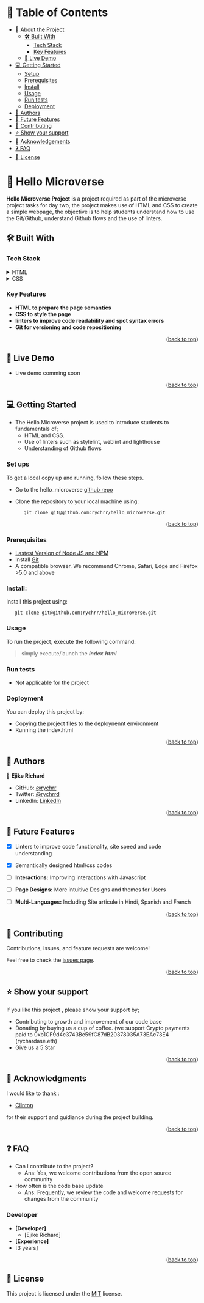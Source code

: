 # 📗 Table of Contents
- [📖 About the Project](#about-project)
  - [🛠 Built With](#built-with)
    - [Tech Stack](#tech-stack)
    - [Key Features](#key-features)
  - [🚀 Live Demo](#live-demo)
- [💻 Getting Started](#getting-started)
  - [Setup](#setup)
  - [Prerequisites](#prerequisites)
  - [Install](#install)
  - [Usage](#usage)
  - [Run tests](#run-tests)
  - [Deployment](#triangular_flag_on_post-deployment)
- [👥 Authors](#authors)
- [🔭 Future Features](#future-features)
- [🤝 Contributing](#contributing)
- [⭐️ Show your support](#support)
- [🙏 Acknowledgements](#acknowledgements)
- [❓ FAQ](#faq)
- [📝 License](#license)

# 📖 Hello Microverse <a name="about-project"></a>

**Hello Microverse Project** is a project required as part of the microverse  project tasks for day two, the project makes use of HTML and CSS to create a simple webpage, the objective is to help students understand how to use the Git/Github, understand Github flows and the use of linters.

## 🛠 Built With <a name="HTML and CSS "></a>

### Tech Stack <a name="Tech-stack"></a>

<details>
  <summary>HTML</summary>
  <ul>
    <li><a href="https://developer.mozilla.org/en-US/docs/Web/HTML">HTML</a></li>
  </ul>
</details>

<details>
  <summary>CSS</summary>
  <ul>
    <li><a href="https://developer.mozilla.org/en-US/docs/Web/CSS">CSS</a></li>
  </ul>
</details>

### Key Features <a name="key-features"></a>

- **HTML to prepare the page semantics**
- **CSS to style the  page**
- **linters to improve code readability and spot syntax errors**
- **Git for versioning and code repositioning**

<p align="right">(<a href="#readme-top">back to top</a>)</p>


## 🚀 Live Demo <a name="Ejike Richard"></a>

- Live demo comming soon 

<p align="right">(<a href="#readme-top">back to top</a>)</p>

## 💻 Getting Started <a name="getting-started"></a>

- The Hello Microverse project is used to introduce students to fundamentals of;
  - HTML and CSS.
  - Use of linters such as stylelint,  weblint and lighthouse 
  - Understanding of Github flows

### Set ups <a name ="setup"> </a>
To get a local copy up and running, follow these steps.
- Go to the hello_microverse [github repo](https://github.com/rychrr/hello_microverse)
- Clone the repository to your local machine using:

   ```
      git clone git@github.com:rychrr/hello_microverse.git
   ```
<p align="right">(<a href="#readme-top">back to top</a>)</p>

### Prerequisites <a name="prerequisites"></a>

- [Lastest Version of Node JS and NPM](www.nodejs.com)
- Install [Git](www.github.com)
- A compatible browser. We recommend Chrome, Safari, Edge and Firefox >5.0 and above

### Install: <a name="install"></a>
Install this project using:

   ```
      git clone git@github.com:rychrr/hello_microverse.git
   ```

### Usage <a name="usage"> </a>
To run the project, execute the following command:

  > simply execute/launch the ***index.html*** 

### Run tests <a name="run-tests"> </a>
  - Not applicable for the project

### Deployment <a name="#triangular_flag_on_post-deployment"> </a>

You can deploy this project by:
-  Copying the project files to the deploynennt environment
-  Running the index.html
<p align="right">(<a href="#readme-top">back to top</a>)</p>

## 👥 Authors <a name="authors"></a>

👤 **Ejike Richard**

- GitHub: [@rychrr](https://github.com/rychrr)
- Twitter: [@rychrrd](https://twitter.com/rychardase)
- LinkedIn: [LinkedIn](https://linkedin.com/in/ejikeozonkwo)

<p align="right">(<a href="#readme-top">back to top</a>)</p>

## 🔭 Future Features <a name="future-features"></a>

- [x] Linters to improve code functionality, site speed and code understanding
- [x] Semantically designed html/css codes
- [ ] **Interactions:** Improving interactions with Javascript
- [ ] **Page Designs:** More intuitive Designs and themes for Users
- [ ] **Multi-Languages:** Including Site articule in Hindi, Spanish and French


<p align="right">(<a href="#readme-top">back to top</a>)</p>

## 🤝 Contributing <a name="contributing"></a>

Contributions, issues, and feature requests are welcome!

Feel free to check the [issues page](https://github.com/microverseinc/curriculum-html-css/issues).

<p align="right">(<a href="#readme-top">back to top</a>)</p>

## ⭐️ Show your support <a name="support"></a>

If you like this project , please show your support by;
-  Contributing to growth and improvement of our code base
-  Donating by buying us a cup of coffee. (we support Crypto payments paid to 0xb1CF9d4c3743Be59fC87dB20378035A73EAc73E4 (rychardase.eth)     
-  Give us a 5 Star 

<p align="right">(<a href="#readme-top">back to top</a>)</p>

## 🙏 Acknowledgments <a name="acknowledgements"></a>

I would like to thank :
- [Clinton](https://github.com/clin2on3mun) 

for their support and guidiance during the project building.

<p align="right">(<a href="#readme-top">back to top</a>)</p>

## ❓ FAQ <a name="faq"></a>
  - Can I contribute to the project?
    - Ans: Yes, we welcome contributions from the open source community
  - How often is the code base update
    - Ans: Frequently, we review the code and welcome requests for changes from the community  

### Developer
- **[Developer]**
  - [Ejike Richard]
- **[Experience]**
 - [3 years]

<p align="right">(<a href="#readme-top">back to top</a>)</p>

## 📝 License <a name="license"> </a>
This project is licensed under the [MIT](https://opensource.org/license/mit/) license.